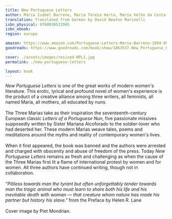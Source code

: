 ```yaml
---
title: New Portuguese Letters
author: Maria Isabel Barreno, Maria Teresa Horta, Maria Velho da Costa ("The Three Marias")
translation: Translated from German by David Newton Marinelli
isbn_physical: 9780930523985
isbn_ebook: 
region: europe

amazon: https://www.amazon.com/Portuguese-Letters-Maria-Barreno-1994-09-25/dp/B01FKRDP2M/ref=sr_1_3?keywords=barreno+new+portuguese+letters&qid=1573244121&s=books&sr=1-3
goodreads: https://www.goodreads.com/book/show/1863537.New_Portuguese_Letters

cover: ./assets/images/resized-NPL1.jpg
permalink: ./new-portuguese-letters

layout: book
---
```

*New Portuguese Letters* is one of the great works of modern women's literature. This erotic, lyrical and profound novel of women's experience is the product of a creative alliance among three writers, all feminists, all named Maria, all mothers, all educated by nuns.
<br><br>
The Three Marias take as their inspiration the seventeenth-century European classic *Letters of a Portuguese Nun*, five passionate missives supposedly written by Sister Mariana Alcoforado to the soldier-lover who had deserted her. These modern Marias weave tales, poems and meditations around the myths and reality of contemporary women's lives.
<br><br>
When it first appeared, the book was banned and the authors were arrested and charged with obscenity and abuse of freedom of the press. Today *New Portuguese Letters* remains as fresh and challenging as when the cause of the Three Marias first lit a flame of international protest by women and for women. All three authors have continued writing, though not in collaboration.
<br><br>
*"Pitiless towards man the tyrant but often unforgettably tender towards man the tragic animal who must learn to share both his life and his inevitable death with woman — that creature whom nature has made his partner but history his slave."* from the Preface by Helen R. Lane
<br><br>
Cover image by Piet Mondrian.
